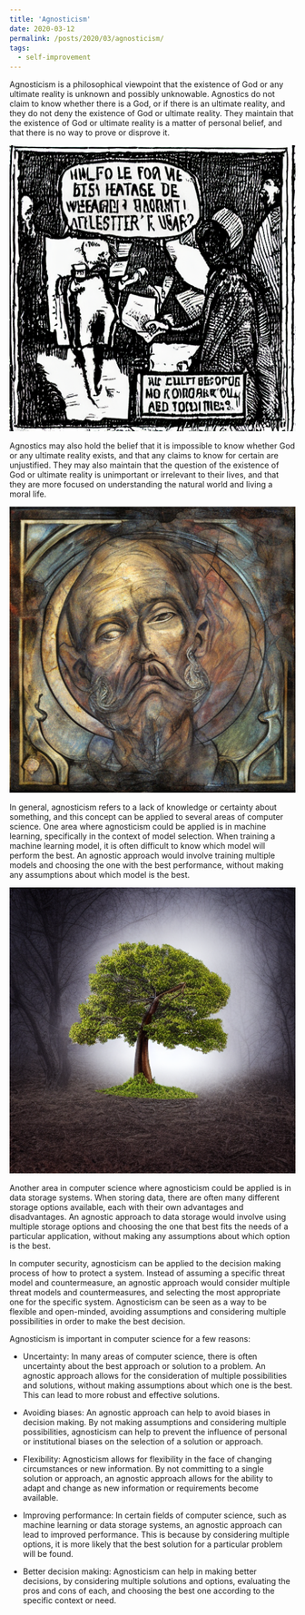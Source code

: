 ```yaml
---
title: 'Agnosticism'
date: 2020-03-12
permalink: /posts/2020/03/agnosticism/
tags:
  - self-improvement
---
```


Agnosticism is a philosophical viewpoint that the existence of God or any ultimate reality is unknown and possibly unknowable. Agnostics do not claim to know whether there is a God, or if there is an ultimate reality, and they do not deny the existence of God or ultimate reality. They maintain that the existence of God or ultimate reality is a matter of personal belief, and that there is no way to prove or disprove it.

<img src='/images/posts/agnosticism.png'>

Agnostics may also hold the belief that it is impossible to know whether God or any ultimate reality exists, and that any claims to know for certain are unjustified. They may also maintain that the question of the existence of God or ultimate reality is unimportant or irrelevant to their lives, and that they are more focused on understanding the natural world and living a moral life.

<img src='/images/posts/agnosticism-2.png'>

In general, agnosticism refers to a lack of knowledge or certainty about something, and this concept can be applied to several areas of computer science. One area where agnosticism could be applied is in machine learning, specifically in the context of model selection. When training a machine learning model, it is often difficult to know which model will perform the best. An agnostic approach would involve training multiple models and choosing the one with the best performance, without making any assumptions about which model is the best.

<img src='/images/posts/agnosticism-3.png'>

Another area in computer science where agnosticism could be applied is in data storage systems. When storing data, there are often many different storage options available, each with their own advantages and disadvantages. An agnostic approach to data storage would involve using multiple storage options and choosing the one that best fits the needs of a particular application, without making any assumptions about which option is the best.

In computer security, agnosticism can be applied to the decision making process of how to protect a system. Instead of assuming a specific threat model and countermeasure, an agnostic approach would consider multiple threat models and countermeasures, and selecting the most appropriate one for the specific system. Agnosticism can be seen as a way to be flexible and open-minded, avoiding assumptions and considering multiple possibilities in order to make the best decision.

Agnosticism is important in computer science for a few reasons:

* Uncertainty: In many areas of computer science, there is often uncertainty about the best approach or solution to a problem. An agnostic approach allows for the consideration of multiple possibilities and solutions, without making assumptions about which one is the best. This can lead to more robust and effective solutions.

* Avoiding biases: An agnostic approach can help to avoid biases in decision making. By not making assumptions and considering multiple possibilities, agnosticism can help to prevent the influence of personal or institutional biases on the selection of a solution or approach.

* Flexibility: Agnosticism allows for flexibility in the face of changing circumstances or new information. By not committing to a single solution or approach, an agnostic approach allows for the ability to adapt and change as new information or requirements become available.

* Improving performance: In certain fields of computer science, such as machine learning or data storage systems, an agnostic approach can lead to improved performance. This is because by considering multiple options, it is more likely that the best solution for a particular problem will be found.

* Better decision making: Agnosticism can help in making better decisions, by considering multiple solutions and options, evaluating the pros and cons of each, and choosing the best one according to the specific context or need.

